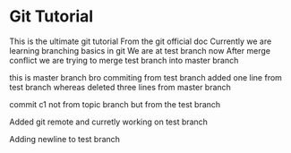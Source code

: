 # Git Tutorial 
This is the ultimate git tutorial
From the git official doc
Currently we are learning branching basics in git
We are at test branch now
After merge conflict we are trying to merge test branch into master branch


this is master branch bro
commiting from test branch
added one line from test branch whereas deleted three lines from master branch

commit c1 not from topic branch but from the test branch


Added git remote and curretly working on test branch

Adding newline to test branch